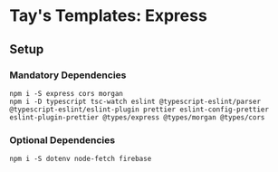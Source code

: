 # Tay's Templates: Express

## Setup

### Mandatory Dependencies

```
npm i -S express cors morgan
npm i -D typescript tsc-watch eslint @typescript-eslint/parser @typescript-eslint/eslint-plugin prettier eslint-config-prettier eslint-plugin-prettier @types/express @types/morgan @types/cors
```

### Optional Dependencies

```
npm i -S dotenv node-fetch firebase
```
